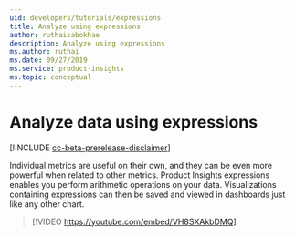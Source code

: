 ```yaml
---
uid: developers/tutorials/expressions
title: Analyze using expressions
author: ruthaisabokhae
description: Analyze using expressions
ms.author: ruthai
ms.date: 09/27/2019
ms.service: product-insights
ms.topic: conceptual
---
```


# Analyze data using expressions

[!INCLUDE [cc-beta-prerelease-disclaimer]( includes/cc-beta-prerelease-disclaimer.md)]

Individual metrics are useful on their own, and they can be even more powerful when related to other metrics. Product Insights expressions enables you perform arithmetic operations on your data. Visualizations containing expressions can then be saved and viewed in dashboards just like any other chart.

>[!VIDEO <https://youtube.com/embed/VH8SXAkbDMQ]>
